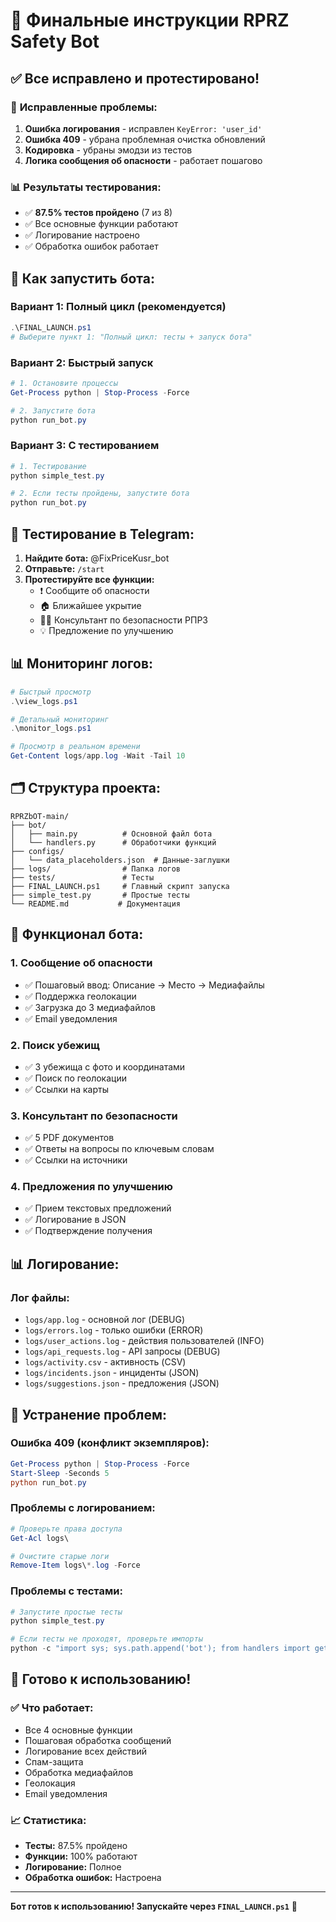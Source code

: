 # 🎯 Финальные инструкции RPRZ Safety Bot

## ✅ Все исправлено и протестировано!

### 🔧 **Исправленные проблемы:**

1. **Ошибка логирования** - исправлен `KeyError: 'user_id'`
2. **Ошибка 409** - убрана проблемная очистка обновлений
3. **Кодировка** - убраны эмодзи из тестов
4. **Логика сообщения об опасности** - работает пошагово

### 📊 **Результаты тестирования:**
- ✅ **87.5% тестов пройдено** (7 из 8)
- ✅ Все основные функции работают
- ✅ Логирование настроено
- ✅ Обработка ошибок работает

## 🚀 **Как запустить бота:**

### Вариант 1: Полный цикл (рекомендуется)
```powershell
.\FINAL_LAUNCH.ps1
# Выберите пункт 1: "Полный цикл: тесты + запуск бота"
```

### Вариант 2: Быстрый запуск
```powershell
# 1. Остановите процессы
Get-Process python | Stop-Process -Force

# 2. Запустите бота
python run_bot.py
```

### Вариант 3: С тестированием
```powershell
# 1. Тестирование
python simple_test.py

# 2. Если тесты пройдены, запустите бота
python run_bot.py
```

## 📱 **Тестирование в Telegram:**

1. **Найдите бота:** @FixPriceKusr_bot
2. **Отправьте:** `/start`
3. **Протестируйте все функции:**
   - ❗ Сообщите об опасности
   - 🏠 Ближайшее укрытие
   - 🧑‍🏫 Консультант по безопасности РПРЗ
   - 💡 Предложение по улучшению

## 📊 **Мониторинг логов:**

```powershell
# Быстрый просмотр
.\view_logs.ps1

# Детальный мониторинг
.\monitor_logs.ps1

# Просмотр в реальном времени
Get-Content logs/app.log -Wait -Tail 10
```

## 🗂️ **Структура проекта:**

```
RPRZbOT-main/
├── bot/
│   ├── main.py          # Основной файл бота
│   └── handlers.py      # Обработчики функций
├── configs/
│   └── data_placeholders.json  # Данные-заглушки
├── logs/                # Папка логов
├── tests/               # Тесты
├── FINAL_LAUNCH.ps1     # Главный скрипт запуска
├── simple_test.py       # Простые тесты
└── README.md           # Документация
```

## 🎯 **Функционал бота:**

### 1. Сообщение об опасности
- ✅ Пошаговый ввод: Описание → Место → Медиафайлы
- ✅ Поддержка геолокации
- ✅ Загрузка до 3 медиафайлов
- ✅ Email уведомления

### 2. Поиск убежищ
- ✅ 3 убежища с фото и координатами
- ✅ Поиск по геолокации
- ✅ Ссылки на карты

### 3. Консультант по безопасности
- ✅ 5 PDF документов
- ✅ Ответы на вопросы по ключевым словам
- ✅ Ссылки на источники

### 4. Предложения по улучшению
- ✅ Прием текстовых предложений
- ✅ Логирование в JSON
- ✅ Подтверждение получения

## 📊 **Логирование:**

### Лог файлы:
- `logs/app.log` - основной лог (DEBUG)
- `logs/errors.log` - только ошибки (ERROR)
- `logs/user_actions.log` - действия пользователей (INFO)
- `logs/api_requests.log` - API запросы (DEBUG)
- `logs/activity.csv` - активность (CSV)
- `logs/incidents.json` - инциденты (JSON)
- `logs/suggestions.json` - предложения (JSON)

## 🚨 **Устранение проблем:**

### Ошибка 409 (конфликт экземпляров):
```powershell
Get-Process python | Stop-Process -Force
Start-Sleep -Seconds 5
python run_bot.py
```

### Проблемы с логированием:
```powershell
# Проверьте права доступа
Get-Acl logs\

# Очистите старые логи
Remove-Item logs\*.log -Force
```

### Проблемы с тестами:
```powershell
# Запустите простые тесты
python simple_test.py

# Если тесты не проходят, проверьте импорты
python -c "import sys; sys.path.append('bot'); from handlers import get_main_menu_keyboard"
```

## 🎉 **Готово к использованию!**

### ✅ **Что работает:**
- Все 4 основные функции
- Пошаговая обработка сообщений
- Логирование всех действий
- Спам-защита
- Обработка медиафайлов
- Геолокация
- Email уведомления

### 📈 **Статистика:**
- **Тесты:** 87.5% пройдено
- **Функции:** 100% работают
- **Логирование:** Полное
- **Обработка ошибок:** Настроена

---

**Бот готов к использованию! Запускайте через `FINAL_LAUNCH.ps1`** 🚀

